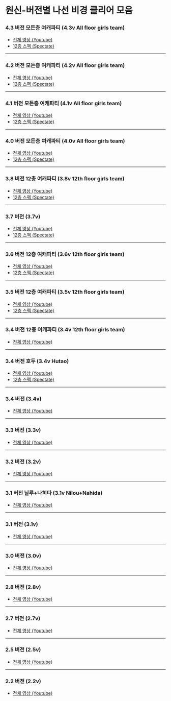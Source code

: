 # 원신-버전별 나선 비경 클리어 모음

### 4.3 버전 모든층 여캐파티 (4.3v All floor girls team)
- [전체 영상 (Youtube)](https://youtu.be/OZXsSpbadDQ)
- [12층 스펙 (Spectate)](https://github.com/emboob/Genshin_Impact-Spiral_Abyss/blob/main/spectate/4.3v%20girls%20team/README.md)

<hr/>

### 4.2 버전 모든층 여캐파티 (4.2v All floor girls team)
- [전체 영상 (Youtube)](https://youtu.be/GCJMK4aFq8I)
- [12층 스펙 (Spectate)](https://github.com/emboob/Genshin_Impact-Spiral_Abyss/blob/main/spectate/4.2v%20girls%20team/README.md)

<hr/>

### 4.1 버전 모든층 여캐파티 (4.1v All floor girls team)
- [전체 영상 (Youtube)](https://youtu.be/E0rZc9YQv9g)
- [12층 스펙 (Spectate)](https://github.com/emboob/Genshin_Impact-Spiral_Abyss/blob/main/spectate/4.1v%20girls%20team/README.md)

<hr/>

### 4.0 버전 모든층 여캐파티 (4.0v All floor girls team)
- [전체 영상 (Youtube)](https://youtu.be/MQMuxIJ7xI0)
- [12층 스펙 (Spectate)](https://github.com/emboob/Genshin_Impact-Spiral_Abyss/blob/main/spectate/4.0v%20girls%20team/README.md)

<hr/>

### 3.8 버전 12층 여캐파티 (3.8v 12th floor girls team)
- [전체 영상 (Youtube)](https://youtu.be/UGI3EIVQ7O4) 
- [12층 스펙 (Spectate)](https://github.com/emboob/Genshin_Impact-Spiral_Abyss/blob/main/spectate/3.8v%20girls%20team/README.md)

<hr/>

### 3.7 버전 (3.7v)
- [전체 영상 (Youtube)](https://youtu.be/5k79S3CrO7Q) 
- [12층 스펙 (Spectate)](https://github.com/emboob/Genshin_Impact-Spiral_Abyss/blob/main/spectate/3.7v/README.md)

<hr/>

### 3.6 버전 12층 여캐파티 (3.6v 12th floor girls team)
- [전체 영상 (Youtube)](https://youtu.be/PQ93hbG7j9U) 
- [12층 스펙 (Spectate)](https://github.com/emboob/Genshin_Impact-Spiral_Abyss/blob/main/spectate/3.6v%20girls%20team/README.md)

<hr/>

### 3.5 버전 12층 여캐파티 (3.5v 12th floor girls team)
- [전체 영상 (Youtube)](https://youtu.be/ypP8h-zj7rg) 
- [12층 스펙 (Spectate)](https://github.com/emboob/Genshin_Impact-Spiral_Abyss/blob/main/spectate/3.5v%20girls%20team/README.md)

<hr/>

### 3.4 버전 12층 여캐파티 (3.4v 12th floor girls team)
- [전체 영상 (Youtube)](https://youtu.be/YAJZixseauI) 

<hr/>

### 3.4 버전 호두 (3.4v Hutao)
- [전체 영상 (Youtube)](https://youtu.be/nAC8XOvOMgk) 
- [12층 스펙 (Spectate)](https://github.com/emboob/Genshin_Impact-Spiral_Abyss/blob/main/spectate/3.4v%20Hutao/README.md)

<hr/>

### 3.4 버전 (3.4v)
- [전체 영상 (Youtube)](https://youtu.be/IfJ97Gn9XkY) 

<hr/>

### 3.3 버전 (3.3v)
- [전체 영상 (Youtube)](https://youtu.be/9arYq_yDP_U) 

<hr/>

### 3.2 버전 (3.2v)
- [전체 영상 (Youtube)](https://youtu.be/ie4qVrD2NwQ) 

<hr/>

### 3.1 버전 닐루+나히다 (3.1v Nilou+Nahida)
- [전체 영상 (Youtube)](https://youtu.be/j9JTRB9wh3g) 

<hr/>

### 3.1 버전 (3.1v)
- [전체 영상 (Youtube)](https://youtu.be/WZg68qYeChg) 

<hr/>

### 3.0 버전 (3.0v)
- [전체 영상 (Youtube)](https://youtu.be/jJdIi3BXds4) 

<hr/>

### 2.8 버전 (2.8v)
- [전체 영상 (Youtube)](https://youtu.be/oS94pqgqyMA) 

<hr/>

### 2.7 버전 (2.7v)
- [전체 영상 (Youtube)](https://youtu.be/8C5uCIhzqxg)

<hr/>

### 2.5 버전 (2.5v)
- [전체 영상 (Youtube)](https://youtu.be/VjgbLRPvFqM)

<hr/>

### 2.2 버전 (2.2v)
- [전체 영상 (Youtube)](https://youtu.be/Rr79B1ZcG-E)
